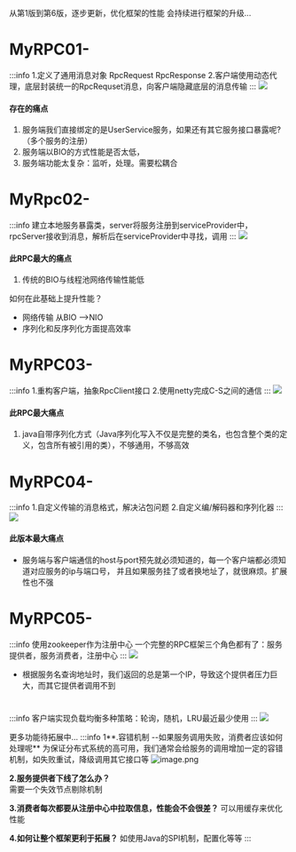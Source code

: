 
从第1版到第6版，逐步更新，优化框架的性能
会持续进行框架的升级...
# MyRPC01-

:::info
1.定义了通用消息对象 RpcRequest  RpcResponse
2.客户端使用动态代理，底层封装统一的RpcRequset消息，向客户端隐藏底层的消息传输
:::
![](https://cdn.nlark.com/yuque/0/2024/jpeg/42457196/1709192270852-dc6effb6-ec78-47b5-9468-799ff00848f3.jpeg)
#### 存在的痛点

1. 服务端我们直接绑定的是UserService服务，如果还有其它服务接口暴露呢?（多个服务的注册）
2. 服务端以BIO的方式性能是否太低，
3. 服务端功能太复杂：监听，处理。需要松耦合


 

# MyRpc02-

:::info
建立本地服务暴露类，server将服务注册到serviceProvider中，rpcServer接收到消息，解析后在serviceProvider中寻找，调用
:::
![](https://cdn.nlark.com/yuque/0/2024/jpeg/42457196/1709193193870-a6f7e0a1-38f9-4989-9244-0e518437957b.jpeg)
#### 此RPC最大的痛点

1. 传统的BIO与线程池网络传输性能低

如何在此基础上提升性能？

- 网络传输 从BIO -->NIO
- 序列化和反序列化方面提高效率
# MyRPC03-

:::info
1.重构客户端，抽象RpcClient接口
2.使用netty完成C-S之间的通信
:::
![](https://cdn.nlark.com/yuque/0/2024/jpeg/42457196/1709194770098-4367eac0-f938-4457-ad90-47f4cfe1bd7c.jpeg)
#### 此RPC最大痛点

1. java自带序列化方式（Java序列化写入不仅是完整的类名，也包含整个类的定义，包含所有被引用的类），不够通用，不够高效

# MyRPC04-
:::info
1.自定义传输的消息格式，解决沾包问题
2.自定义编/解码器和序列化器
:::
![](https://cdn.nlark.com/yuque/0/2024/jpeg/42457196/1709196150613-c0d4dd6b-b7f6-41e0-a6dc-779c7d3f5dc4.jpeg)
#### 此版本最大痛点

- 服务端与客户端通信的host与port预先就必须知道的，每一个客户端都必须知道对应服务的ip与端口号， 并且如果服务挂了或者换地址了，就很麻烦。扩展性也不强


# MyRPC05-
:::info
使用zookeeper作为注册中心
一个完整的RPC框架三个角色都有了：服务提供者，服务消费者，注册中心
:::
![](https://cdn.nlark.com/yuque/0/2024/jpeg/42457196/1709196528949-e192f955-b935-450f-8435-526fd55dcb9f.jpeg)

- 根据服务名查询地址时，我们返回的总是第一个IP，导致这个提供者压力巨大，而其它提供者调用不到
# 

:::info
客户端实现负载均衡多种策略：轮询，随机，LRU最近最少使用
:::
![](https://cdn.nlark.com/yuque/0/2024/jpeg/42457196/1709197012024-34f4cf7e-0af6-46bc-b415-2e7133eabfbe.jpeg)





更多功能待拓展中...
:::info
1**.容错机制 --如果服务调用失败，消费者应该如何处理呢**
为保证分布式系统的高可用，我们通常会给服务的调用增加一定的容错机制，如失败重试，降级调用其它接口等
![image.png](https://cdn.nlark.com/yuque/0/2024/png/42457196/1709197169719-c587d17b-c221-4709-8ab5-6f8e72e05d2e.png#averageHue=%23fdfdfd&clientId=ua5674b0c-aad3-4&from=paste&height=399&id=uc5e34f82&originHeight=599&originWidth=974&originalType=binary&ratio=1.5&rotation=0&showTitle=false&size=27455&status=done&style=none&taskId=ud7950e98-d26b-4296-bddf-cb57ed32f6c&title=&width=649.3333333333334)

**2.服务提供者下线了怎么办？**  
需要一个失效节点剔除机制


**3.消费者每次都要从注册中心中拉取信息，性能会不会很差？**
可以用缓存来优化性能

**4.如何让整个框架更利于拓展？**
如使用Java的SPI机制，配置化等等
:::


